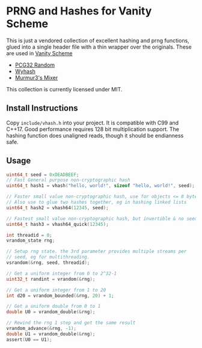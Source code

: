# PRNG and Hashes for Vanity Scheme

This is just a vendored collection of excellent hashing and prng functions, glued into a single header file with a thin wrapper over the originals. These are used in [Vanity Scheme](https://github.com/rnvannatta/vanity-scheme/)

* [PCG32 Random](https://www.pcg-random.org/)
* [Wyhash](https://github.com/wangyi-fudan/wyhash)
* [Murmur3's Mixer](https://github.com/aappleby/smhasher)

This collection is currently licensed under MIT.

## Install Instructions

Copy `include/vhash.h` into your project. It is compatible with C99 and C++17. Good performance requires 128 bit multiplication support. The hashing function does unaligned reads, though it should be endianness safe.

## Usage

```C
uint64_t seed = 0xDEADBEEF;
// Fast General purpose non-cryptographic hash
uint64_t hash1 = vhash("hello, world!", sizeof "hello, world!", seed);

// Faster small value non-cryptographic hash, use for objects <= 8 bytes
// Also use to glue two hashes together, eg in hashing linked lists
uint64_t hash2 = vhash64(12345, seed);

// Fastest small value non-cryptographic hash, but invertible & no seeding
uint64_t hash3 = vhash64_quick(12345);

int threadid = 0;
vrandom_state rng;

// Setup rng state. the 3rd parameter provides multiple streams per
// seed, eg for multithreading.
vsrandom(&rng, seed, threadid);

// Get a uniform integer from 0 to 2^32-1
uint32_t randint = vrandom(&rng);

// Get a uniform integer from 1 to 20
int d20 = vrandom_bounded(&rng, 20) + 1;

// Get a uniform double from 0 to 1
double U0 = vrandom_double(&rng);

// Rewind the rng 1 step and get the same result
vrandom_advance(&rng, -1);
double U1 = vrandom_double(&rng);
assert(U0 == U1);
```
